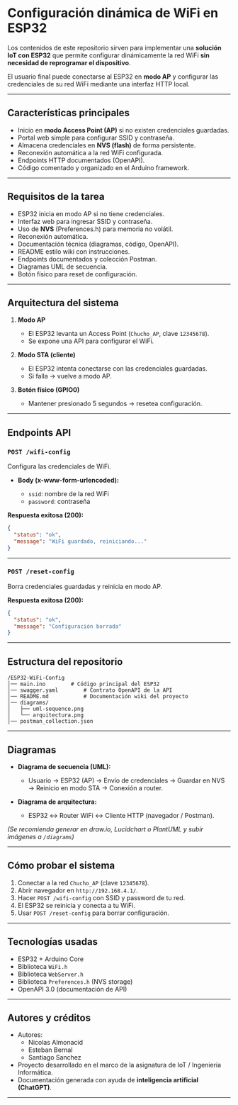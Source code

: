 # Configuración dinámica de WiFi en ESP32

Los contenidos de este repositorio sirven para implementar una **solución IoT con ESP32** que permite configurar dinámicamente la red WiFi **sin necesidad de reprogramar el dispositivo**.

El usuario final puede conectarse al ESP32 en **modo AP** y configurar las credenciales de su red WiFi mediante una interfaz HTTP local.

---

##  Características principales

* Inicio en **modo Access Point (AP)** si no existen credenciales guardadas.
* Portal web simple para configurar SSID y contraseña.
* Almacena credenciales en **NVS (flash)** de forma persistente.
* Reconexión automática a la red WiFi configurada.
* Endpoints HTTP documentados (OpenAPI).
* Código comentado y organizado en el Arduino framework.

---

##  Requisitos de la tarea

- ESP32 inicia en modo AP si no tiene credenciales.
- Interfaz web para ingresar SSID y contraseña.
- Uso de **NVS** (Preferences.h) para memoria no volátil.
- Reconexión automática.
- Documentación técnica (diagramas, código, OpenAPI).
- README estilo wiki con instrucciones.
- Endpoints documentados y colección Postman.
- Diagramas UML de secuencia.
- Botón físico para reset de configuración.

---

##  Arquitectura del sistema

1. **Modo AP**

   * El ESP32 levanta un Access Point (`Chucho_AP`, clave `12345678`).
   * Se expone una API para configurar el WiFi.

2. **Modo STA (cliente)**

   * El ESP32 intenta conectarse con las credenciales guardadas.
   * Si falla → vuelve a modo AP.

3. **Botón físico (GPIO0)**

   * Mantener presionado 5 segundos → resetea configuración.

---

##  Endpoints API

### `POST /wifi-config`

Configura las credenciales de WiFi.

* **Body (x-www-form-urlencoded):**

  * `ssid`: nombre de la red WiFi
  * `password`: contraseña

**Respuesta exitosa (200):**

```json
{
  "status": "ok",
  "message": "WiFi guardado, reiniciando..."
}
```

---

### `POST /reset-config`

Borra credenciales guardadas y reinicia en modo AP.

**Respuesta exitosa (200):**

```json
{
  "status": "ok",
  "message": "Configuración borrada"
}
```

---

##  Estructura del repositorio

```
/ESP32-WiFi-Config
│── main.ino        # Código principal del ESP32
│── swagger.yaml        # Contrato OpenAPI de la API
│── README.md           # Documentación wiki del proyecto
│── diagrams/
│   ├── uml-sequence.png
│   └── arquitectura.png
│── postman_collection.json
```

---

##  Diagramas

* **Diagrama de secuencia (UML):**

  * Usuario → ESP32 (AP) → Envío de credenciales → Guardar en NVS → Reinicio en modo STA → Conexión a router.
* **Diagrama de arquitectura:**

  * ESP32 ↔ Router WiFi ↔ Cliente HTTP (navegador / Postman).

*(Se recomienda generar en draw.io, Lucidchart o PlantUML y subir imágenes a `/diagrams`)*

---

##  Cómo probar el sistema

1. Conectar a la red `Chucho_AP` (clave `12345678`).
2. Abrir navegador en `http://192.168.4.1/`.
3. Hacer `POST /wifi-config` con SSID y password de tu red.
4. El ESP32 se reinicia y conecta a tu WiFi.
5. Usar `POST /reset-config` para borrar configuración.

---

##  Tecnologías usadas

* ESP32 + Arduino Core
* Biblioteca `WiFi.h`
* Biblioteca `WebServer.h`
* Biblioteca `Preferences.h` (NVS storage)
* OpenAPI 3.0 (documentación de API)

---

##  Autores y créditos
* Autores:
  * Nicolas Almonacid
  * Esteban Bernal
  * Santiago Sanchez
* Proyecto desarrollado en el marco de la asignatura de IoT / Ingeniería Informática.
* Documentación generada con ayuda de **inteligencia artificial (ChatGPT)**.

---
